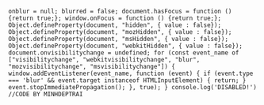 ``onblur = null;
blurred = false;
document.hasFocus = function () {return true;};
window.onFocus = function () {return true;};
Object.defineProperty(document, "hidden", { value : false});
Object.defineProperty(document, "mozHidden", { value : false});
Object.defineProperty(document, "msHidden", { value : false});
Object.defineProperty(document, "webkitHidden", { value : false});
document.onvisibilitychange = undefined;
for (const event_name of ["visibilitychange", "webkitvisibilitychange", "blur", "mozvisibilitychange", "msvisibilitychange"]) {
    window.addEventListener(event_name, function (event) {
        if (event.type === 'blur' && event.target instanceof HTMLInputElement) {
            return;
        }
        event.stopImmediatePropagation();
    }, true);
}
console.log('DISABLED!')
//CODE BY MINHDEPTRAI``
